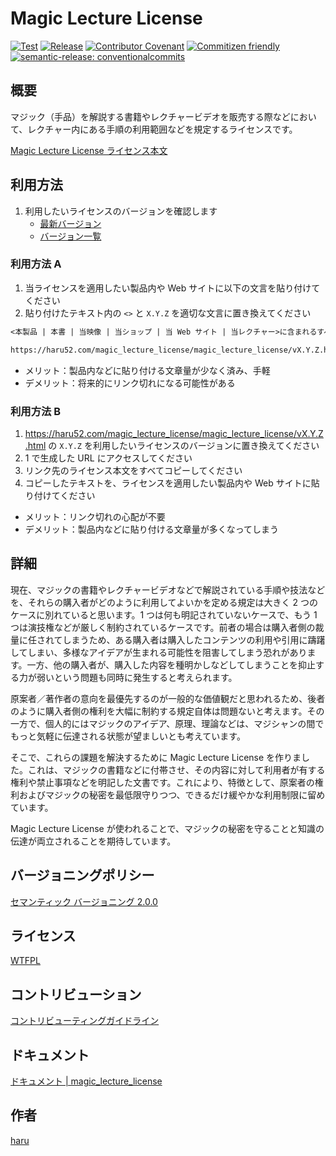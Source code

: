 # Magic Lecture License

[![Test](https://github.com/haru52/magic_lecture_license/actions/workflows/test.yml/badge.svg)](https://github.com/haru52/magic_lecture_license/actions/workflows/test.yml)
[![Release](https://github.com/haru52/magic_lecture_license/actions/workflows/release.yml/badge.svg)](https://github.com/haru52/magic_lecture_license/actions/workflows/release.yml)
[![Contributor Covenant](https://img.shields.io/badge/Contributor%20Covenant-2.0-4baaaa.svg)](https://haru52.github.io/magic_lecture_license/CODE_OF_CONDUCT.html)
[![Commitizen friendly](https://img.shields.io/badge/commitizen-friendly-brightgreen.svg)](https://commitizen.github.io/cz-cli/)
[![semantic-release: conventionalcommits](https://img.shields.io/badge/semantic--release-conventionalcommits-e10079?logo=semantic-release)](https://github.com/semantic-release/semantic-release)

## 概要

マジック（手品）を解説する書籍やレクチャービデオを販売する際などにおいて、レクチャー内にある手順の利用範囲などを規定するライセンスです。

[Magic Lecture License ライセンス本文](https://haru52.github.io/magic_lecture_license/magic_lecture_license)

## 利用方法

1. 利用したいライセンスのバージョンを確認します
   - [最新バージョン](https://github.com/haru52/magic_lecture_license/releases/latest)
   - [バージョン一覧](https://github.com/haru52/magic_lecture_license/releases)

### 利用方法 A

<!-- textlint-disable prh -->
1. 当ライセンスを適用したい製品内や Web サイトに以下の文言を貼り付けてください
2. 貼り付けたテキスト内の `<>` と `X.Y.Z` を適切な文言に置き換えてください
<!-- textlint-enable prh -->

```txt
<本製品 | 本書 | 当映像 | 当ショップ | 当 Web サイト | 当レクチャー>に含まれるすべてのコンテンツは以下の Magic Lecture License vX.Y.Z の下でのみ利用可能です。

https://haru52.com/magic_lecture_license/magic_lecture_license/vX.Y.Z.html
```

- メリット：製品内などに貼り付ける文章量が少なく済み、手軽
- デメリット：将来的にリンク切れになる可能性がある

### 利用方法 B

1. <https://haru52.com/magic_lecture_license/magic_lecture_license/vX.Y.Z.html> の `X.Y.Z` を利用したいライセンスのバージョンに置き換えてください
2. 1 で生成した URL にアクセスしてください
3. リンク先のライセンス本文をすべてコピーしてください
4. コピーしたテキストを、ライセンスを適用したい製品内や Web サイトに貼り付けてください

- メリット：リンク切れの心配が不要
- デメリット：製品内などに貼り付ける文章量が多くなってしまう

## 詳細

現在、マジックの書籍やレクチャービデオなどで解説されている手順や技法などを、それらの購入者がどのように利用してよいかを定める規定は大きく 2 つのケースに別れていると思います。1 つは何も明記されていないケースで、もう 1 つは演技権などが厳しく制約されているケースです。前者の場合は購入者側の裁量に任されてしまうため、ある購入者は購入したコンテンツの利用や引用に躊躇してしまい、多様なアイデアが生まれる可能性を阻害してしまう恐れがあります。一方、他の購入者が、購入した内容を種明かしなどしてしまうことを抑止する力が弱いという問題も同時に発生すると考えられます。

原案者／著作者の意向を最優先するのが一般的な価値観だと思われるため、後者のように購入者側の権利を大幅に制約する規定自体は問題ないと考えます。その一方で、個人的にはマジックのアイデア、原理、理論などは、マジシャンの間でもっと気軽に伝達される状態が望ましいとも考えています。

そこで、これらの課題を解決するために Magic Lecture License を作りました。これは、マジックの書籍などに付帯させ、その内容に対して利用者が有する権利や禁止事項などを明記した文書です。これにより、特徴として、原案者の権利およびマジックの秘密を最低限守りつつ、できるだけ緩やかな利用制限に留めています。

Magic Lecture License が使われることで、マジックの秘密を守ることと知識の伝達が両立されることを期待しています。

## バージョニングポリシー

[セマンティック バージョニング 2.0.0](https://semver.org/lang/ja/spec/v2.0.0.html)

## ライセンス

[WTFPL](LICENSE)

## コントリビューション

[コントリビューティングガイドライン](https://haru52.github.io/magic_lecture_license/CONTRIBUTING.html)

## ドキュメント

[ドキュメント | magic_lecture_license](https://haru52.github.io/magic_lecture_license/)

## 作者

[haru](https://haru52.com/)
